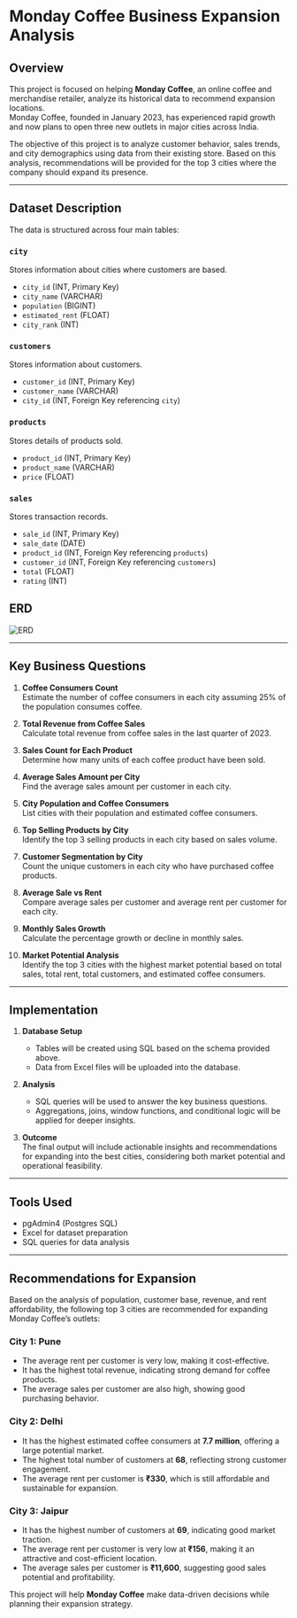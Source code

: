 # Monday Coffee Business Expansion Analysis

## Overview
This project is focused on helping **Monday Coffee**, an online coffee and merchandise retailer, analyze its historical data to recommend expansion locations.  
Monday Coffee, founded in January 2023, has experienced rapid growth and now plans to open three new outlets in major cities across India.  

The objective of this project is to analyze customer behavior, sales trends, and city demographics using data from their existing store. Based on this analysis, recommendations will be provided for the top 3 cities where the company should expand its presence.

---

## Dataset Description

The data is structured across four main tables:

### `city`
Stores information about cities where customers are based.
- `city_id` (INT, Primary Key)
- `city_name` (VARCHAR)
- `population` (BIGINT)
- `estimated_rent` (FLOAT)
- `city_rank` (INT)

### `customers`
Stores information about customers.
- `customer_id` (INT, Primary Key)
- `customer_name` (VARCHAR)
- `city_id` (INT, Foreign Key referencing `city`)

### `products`
Stores details of products sold.
- `product_id` (INT, Primary Key)
- `product_name` (VARCHAR)
- `price` (FLOAT)

### `sales`
Stores transaction records.
- `sale_id` (INT, Primary Key)
- `sale_date` (DATE)
- `product_id` (INT, Foreign Key referencing `products`)
- `customer_id` (INT, Foreign Key referencing `customers`)
- `total` (FLOAT)
- `rating` (INT)

## ERD
![ERD](https://github.com/user-attachments/assets/9fc14cc5-af90-40a9-9259-77f15ca998b6)

---

## Key Business Questions

1. **Coffee Consumers Count**  
   Estimate the number of coffee consumers in each city assuming 25% of the population consumes coffee.

2. **Total Revenue from Coffee Sales**  
   Calculate total revenue from coffee sales in the last quarter of 2023.

3. **Sales Count for Each Product**  
   Determine how many units of each coffee product have been sold.

4. **Average Sales Amount per City**  
   Find the average sales amount per customer in each city.

5. **City Population and Coffee Consumers**  
   List cities with their population and estimated coffee consumers.

6. **Top Selling Products by City**  
   Identify the top 3 selling products in each city based on sales volume.

7. **Customer Segmentation by City**  
   Count the unique customers in each city who have purchased coffee products.

8. **Average Sale vs Rent**  
   Compare average sales per customer and average rent per customer for each city.

9. **Monthly Sales Growth**  
   Calculate the percentage growth or decline in monthly sales.

10. **Market Potential Analysis**  
   Identify the top 3 cities with the highest market potential based on total sales, total rent, total customers, and estimated coffee consumers.

---

## Implementation

1. **Database Setup**  
   - Tables will be created using SQL based on the schema provided above.
   - Data from Excel files will be uploaded into the database.

2. **Analysis**  
   - SQL queries will be used to answer the key business questions.
   - Aggregations, joins, window functions, and conditional logic will be applied for deeper insights.

3. **Outcome**  
   The final output will include actionable insights and recommendations for expanding into the best cities, considering both market potential and operational feasibility.

---

## Tools Used
- pgAdmin4 (Postgres SQL)
- Excel for dataset preparation
- SQL queries for data analysis

---

## Recommendations for Expansion

Based on the analysis of population, customer base, revenue, and rent affordability, the following top 3 cities are recommended for expanding Monday Coffee’s outlets:

### City 1: Pune
- The average rent per customer is very low, making it cost-effective.
- It has the highest total revenue, indicating strong demand for coffee products.
- The average sales per customer are also high, showing good purchasing behavior.

### City 2: Delhi
- It has the highest estimated coffee consumers at **7.7 million**, offering a large potential market.
- The highest total number of customers at **68**, reflecting strong customer engagement.
- The average rent per customer is **₹330**, which is still affordable and sustainable for expansion.

### City 3: Jaipur
- It has the highest number of customers at **69**, indicating good market traction.
- The average rent per customer is very low at **₹156**, making it an attractive and cost-efficient location.
- The average sales per customer is **₹11,600**, suggesting good sales potential and profitability.


This project will help **Monday Coffee** make data-driven decisions while planning their expansion strategy.
